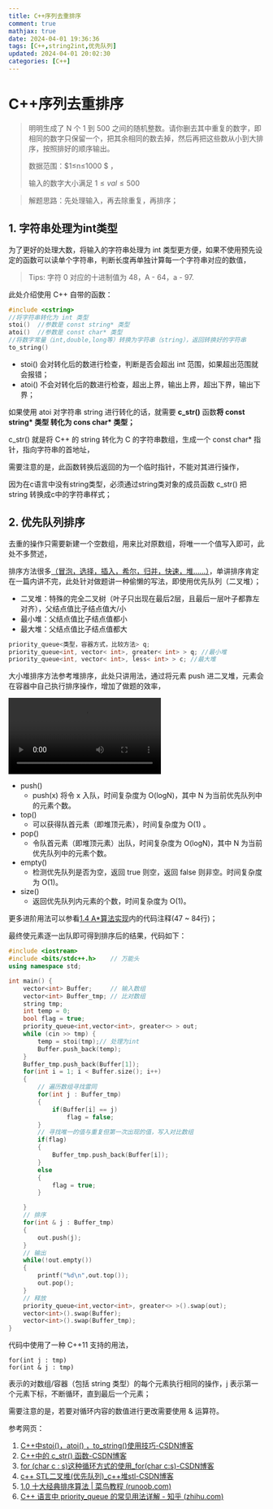 ```yaml
---
title: C++序列去重排序
comment: true
mathjax: true
date: 2024-04-01 19:36:36
tags: [C++,string2int,优先队列]
updated: 2024-04-01 20:02:30
categories: [C++]
---
```


# C++序列去重排序

> 明明生成了 N 个 1 到 500 之间的随机整数。请你删去其中重复的数字，即相同的数字只保留一个，把其余相同的数去掉，然后再把这些数从小到大排序，按照排好的顺序输出。
>
> 数据范围：$1≤n≤1000 $ ，
>
> 输入的数字大小满足 $1≤ val ≤500$ 

> 解题思路：先处理输入，再去除重复，再排序；

## 1. 字符串处理为int类型

为了更好的处理大数，将输入的字符串处理为 int 类型更方便，如果不使用预先设定的函数可以读单个字符串，判断长度再单独计算每一个字符串对应的数值，

> Tips: 字符 0 对应的十进制值为 48，A - 64，a - 97.

此处介绍使用 C++ 自带的函数：

```c++
#include <cstring>
//将字符串转化为 int 类型
stoi() 	//参数是 const string* 类型
atoi()	//参数是 const char* 类型
//将数字常量（int,double,long等）转换为字符串（string），返回转换好的字符串
to_string()
```

- stoi() 会对转化后的数进行检查，判断是否会超出 int 范围，如果超出范围就会报错；
- atoi() 不会对转化后的数进行检查，超出上界，输出上界，超出下界，输出下界；

如果使用 atoi 对字符串 string 进行转化的话，就需要 **c_str()** 函数**将 const string\* 类型 转化为 cons char* 类型；**

c_str() 就是将 C++ 的 string 转化为 C 的字符串数组，生成一个 const char* 指针，指向字符串的首地址，

需要注意的是，此函数转换后返回的为一个临时指针，不能对其进行操作，

因为在c语言中没有string类型，必须通过string类对象的成员函数 c_str() 把 string 转换成c中的字符串样式；

## 2. 优先队列排序

去重的操作只需要新建一个空数组，用来比对原数组，将唯一一个值写入即可，此处不多赘述，

排序方法很多[（冒泡，选择，插入，希尔，归并，快速，堆……）](https://www.runoob.com/w3cnote/ten-sorting-algorithm.html)，单讲排序肯定在一篇内讲不完，此处针对做题讲一种偷懒的写法，即使用优先队列（二叉堆）；

- 二叉堆：特殊的完全二叉树（叶子只出现在最后2层，且最后一层叶子都靠左对齐），父结点值比子结点值大/小
- 最小堆：父结点值比子结点值都小
- 最大堆：父结点值比子结点值都大

```c++
priority_queue<类型，容器方式，比较方法> q;
priority_queue<int, vector< int>, greater< int> > q; //最小堆
priority_queue<int, vector< int>, less< int> > c; //最大堆
```

大小堆排序方法参考堆排序，此处只讲用法，通过将元素 push 进二叉堆，元素会在容器中自己执行排序操作，增加了做题的效率，

<video loop="loop" controls="controls" src="堆排序.mp4"></video>


- push()
  - push(x) 将令 x 入队，时间复杂度为 O(logN)，其中 N 为当前优先队列中的元素个数。
- top()
  - 可以获得队首元素（即堆顶元素），时间复杂度为 O(1) 。
- pop()
  - 令队首元素（即堆顶元素）出队，时间复杂度为 O(logN)，其中 N 为当前优先队列中的元素个数。
- empty()
  - 检测优先队列是否为空，返回 true 则空，返回 false 则非空。时间复杂度为 O(1)。
- size()
  - 返回优先队列内元素的个数，时间复杂度为 O(1)。

更多进阶用法可以参看[1.4 A*算法实现](https://www.liliaw.com/2024/03/16/%E5%AF%BB%E8%B7%AF%E7%AE%97%E6%B3%95/)内的代码注释(47 ~ 84行)；

最终使元素逐一出队即可得到排序后的结果，代码如下：

```c++
#include <iostream>
#include <bits/stdc++.h>	// 万能头
using namespace std;

int main() {
    vector<int> Buffer; 	// 输入数组
    vector<int> Buffer_tmp; // 比对数组
    string tmp;
    int temp = 0;
    bool flag = true;
    priority_queue<int,vector<int>, greater<> > out;
    while (cin >> tmp) {
        temp = stoi(tmp);// 处理为int
        Buffer.push_back(temp);
    }
    Buffer_tmp.push_back(Buffer[1]);
    for(int i = 1; i < Buffer.size(); i++)
    {
        // 遍历数组寻找雷同
        for(int j : Buffer_tmp)
        {
            if(Buffer[i] == j)
                flag = false;
        }
        // 寻找唯一的值与重复但第一次出现的值，写入对比数组
        if(flag)
        {
            Buffer_tmp.push_back(Buffer[i]);
        }
        else 
        {
            flag = true;
        }

    }
    // 排序
    for(int & j : Buffer_tmp)
    {
        out.push(j);
    }
    // 输出
    while(!out.empty())
    {
        printf("%d\n",out.top());
        out.pop();      
    }
    // 释放
    priority_queue<int,vector<int>, greater<> >().swap(out);
    vector<int>().swap(Buffer);
    vector<int>().swap(Buffer_tmp);
}
```

代码中使用了一种 C++11 支持的用法，

```
for(int j : tmp)
for(int & j : tmp)
```

表示的对数组/容器（包括 string 类型）的每个元素执行相同的操作，j 表示第一个元素下标，不断循环，直到最后一个元素；

需要注意的是，若要对循环内容的数值进行更改需要使用 & 运算符。

参考网页：

1. [C++中stoi()，atoi() ，to_string()使用技巧-CSDN博客](https://blog.csdn.net/YXXXYX/article/details/119955817)
2. [C++中的 c_str() 函数-CSDN博客](https://blog.csdn.net/YXXXYX/article/details/119957061?spm=1001.2014.3001.5502)
3. [for (char c : s)这种循环方式的使用_for(char c:s)-CSDN博客](https://blog.csdn.net/wuxiecsdn/article/details/114589773)
4. [c++ STL二叉堆(优先队列)_c++堆stl-CSDN博客](https://blog.csdn.net/okok__TXF/article/details/120722582)
5. [1.0 十大经典排序算法 | 菜鸟教程 (runoob.com)](https://www.runoob.com/w3cnote/ten-sorting-algorithm.html)
6. [C++ 语言中 priority_queue 的常见用法详解 - 知乎 (zhihu.com)](https://zhuanlan.zhihu.com/p/478887055)